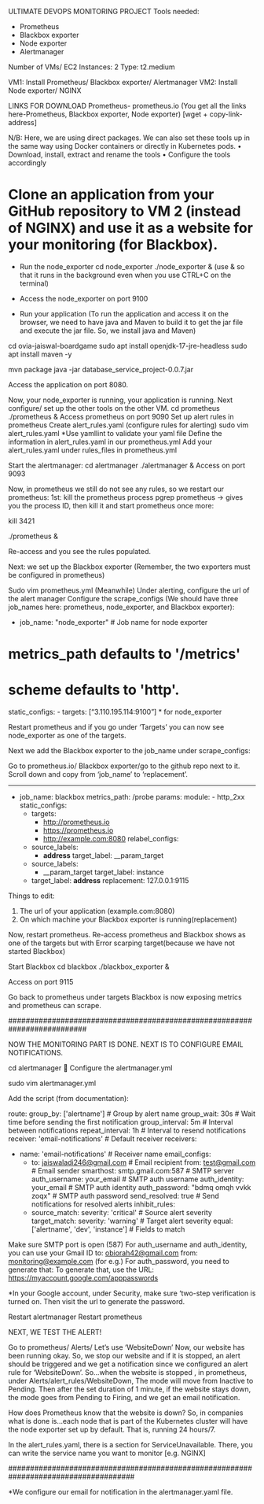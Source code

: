 

ULTIMATE DEVOPS MONITORING PROJECT
Tools needed:
-	Prometheus
-	Blackbox exporter
-	Node exporter
-	Alertmanager

Number of VMs/ EC2 Instances: 2
Type: t2.medium

VM1: Install Prometheus/ Blackbox exporter/ Alertmanager
VM2: Install Node exporter/ NGINX

LINKS FOR DOWNLOAD
Prometheus- prometheus.io (You get all the links here-Prometheus, Blackbox exporter, Node exporter)
[wget + copy-link-address]

N/B: Here, we are using direct packages.
We can also set these tools up in the same way using Docker containers or directly in Kubernetes pods.
•	Download, install, extract and rename the tools
•	Configure the tools accordingly

# Clone an application from your GitHub repository to VM 2 (instead of NGINX) and use it as a website for your monitoring (for Blackbox).

-	Run the node_exporter
cd node_exporter
./node_exporter & (use & so that it runs in the background even when you use CTRL+C on the terminal)
-	Access the node_exporter on port 9100

-	Run your application
(To run the application and access it on the browser, we need to have java and Maven to build it to get the jar file and execute the jar file. So, we install java and Maven)

cd ovia-jaiswal-boardgame
sudo apt install openjdk-17-jre-headless
sudo apt install maven -y

mvn package
java -jar database_service_project-0.0.7.jar

Access the application on port 8080.

Now, your node_exporter is running, your application is running.
Next configure/ set up the other tools on the other VM.
cd prometheus
./prometheus &
Access prometheus on port 9090
Set up alert rules in prometheus
Create alert_rules.yaml (configure rules for alerting)
sudo vim alert_rules.yaml
*Use yamllint to validate your yaml file
Define the information in alert_rules.yaml in our prometheus.yml
Add your alert_rules.yaml under rules_files in prometheus.yml

Start the alertmanager:
cd alertmanager
./alertmanager &
Access on port 9093

Now, in prometheus we still do not see any rules, so we restart our prometheus:
1st: kill the prometheus process
pgrep prometheus -> gives you the process ID, then kill it and start prometheus once more:

kill 3421

./prometheus &

Re-access and you see the rules populated.

Next: we set up the Blackbox exporter
(Remember, the two exporters must be configured in prometheus)

Sudo vim prometheus.yml
(Meanwhile) Under alerting, configure the url of the alert manager
Configure the scrape_configs (We should have three job_names here: prometheus, node_exporter, and Blackbox exporter):

- job_name: "node_exporter" # Job name for node exporter 
# metrics_path defaults to '/metrics' 
# scheme defaults to 'http'.
  static_configs:
    - targets: [“3.110.195.114:9100”]  * for node_exporter

Restart prometheus and if you go under ‘Targets’ you can now see node_exporter as one of the targets.

Next we add the Blackbox exporter to the job_name under scrape_configs:

Go to prometheus.io/ Blackbox exporter/go to the github repo next to it.
Scroll down and copy from ‘job_name’ to ‘replacement’.

---
- job_name: blackbox
  metrics_path: /probe
  params:
    module:
      - http_2xx
  static_configs:
    - targets:
        - http://prometheus.io
        - https://prometheus.io
        - http://example.com:8080
  relabel_configs:
    - source_labels:
        - __address__
      target_label: __param_target
    - source_labels:
        - __param_target
      target_label: instance
    - target_label: __address__
      replacement: 127.0.0.1:9115



Things to edit:
1.	The url of your application (example.com:8080)
2.	On which machine your Blackbox exporter is running(replacement)

Now, restart prometheus.
Re-access prometheus and Blackbox shows as one of the targets but with Error scarping target(because we have not started Blackbox)

Start Blackbox
cd blackbox
./blackbox_exporter &

Access on port 9115

Go back to prometheus under targets
Blackbox is now exposing metrics and prometheus can scrape.


##########################################################################



NOW THE MONITORING PART IS DONE.
NEXT IS TO CONFIGURE EMAIL NOTIFICATIONS.


cd alertmanager
	Configure the alertmanager.yml

sudo vim alertmanager.yml

Add the script (from documentation):

route:
  group_by: ['alertname'] # Group by alert name
  group_wait: 30s # Wait time before sending the first notification
  group_interval: 5m # Interval between notifications
  repeat_interval: 1h # Interval to resend notifications
  receiver: 'email-notifications' # Default receiver
receivers:
- name: 'email-notifications' # Receiver name
  email_configs:
  - to: jaiswaladi246@gmail.com # Email recipient
  from: test@gmail.com # Email sender
  smarthost: smtp.gmail.com:587 # SMTP server
  auth_username: your_email # SMTP auth username
  auth_identity: your_email # SMTP auth identity
  auth_password: "bdmq omqh vvkk zoqx" # SMTP auth password
  send_resolved: true # Send notifications for resolved alerts 
inhibit_rules:
  - source_match:
      severity: 'critical' # Source alert severity
    target_match:
      severity: 'warning' # Target alert severity
    equal: ['alertname', 'dev', 'instance'] # Fields to match


Make sure SMTP port is open (587)
For auth_username and auth_identity, you can use your Gmail ID
to: obiorah42@gmail.com
from: monitoring@example.com (for e.g.)
For auth_password, you need to generate that:
To generate that, use the URL: 
https://myaccount.google.com/apppasswords

 *In your Google account, under Security, make sure ‘two-step verification is turned on.
Then visit the url to generate the password.

Restart alertmanager
Restart prometheus

NEXT, WE TEST THE ALERT!

Go to prometheus/ Alerts/ Let’s use ‘WebsiteDown’
Now, our website has been running okay.
So, we stop our website and if it is stopped, an alert should be triggered and we get a notification since we configured an alert rule for ‘WebsiteDown’.
So…when the website is stopped , in prometheus, under Alerts/alert_rules/WebsiteDown,
The mode will move from Inactive to Pending. Then after the set duration of 1 minute, if the website stays down, the mode goes from Pending to Firing, and we get an email notification.


How does Prometheus know that the website is down?
So, in companies what is done is…each node that is part of the Kubernetes cluster will have the node exporter set up by default. That is, running 24 hours/7.

In the alert_rules.yaml, there is a section for ServiceUnavailable. There, you can write the service name you want to monitor [e.g. NGINX]

#####################################################################################

*We configure our email for notification in the alertmanager.yaml file.



